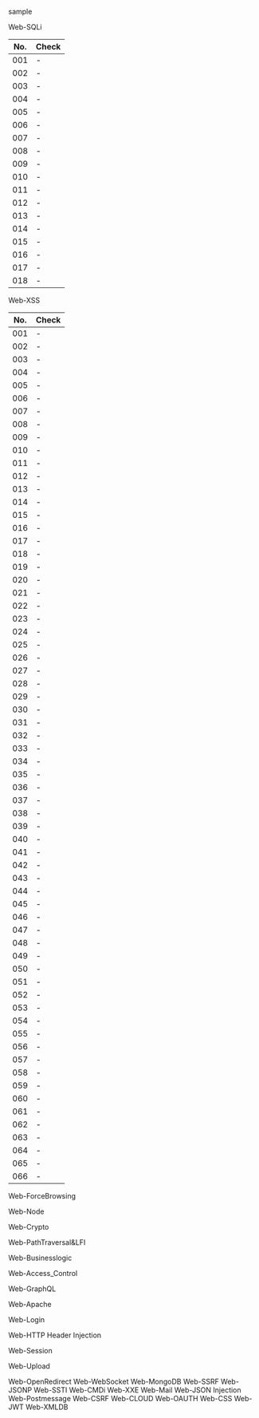 sample

Web-SQLi

|  No.  |  Check  |
| ---- | ---- |
|  001  |  -  |
|  002  |  -  |
|  003  |  -  |
|  004  |  -  |
|  005  |  -  |
|  006  |  -  |
|  007  |  -  |
|  008  |  -  |
|  009  |  -  |
|  010  |  -  |
|  011  |  -  |
|  012  |  -  |
|  013  |  -  |
|  014  |  -  |
|  015  |  -  |
|  016  |  -  |
|  017  |  -  |
|  018  |  -  |

Web-XSS

|  No.  |  Check  |
| ---- | ---- |
|  001  |  -  |
|  002  |  -  |
|  003  |  -  |
|  004  |  -  |
|  005  |  -  |
|  006  |  -  |
|  007  |  -  |
|  008  |  -  |
|  009  |  -  |
|  010  |  -  |
|  011  |  -  |
|  012  |  -  |
|  013  |  -  |
|  014  |  -  |
|  015  |  -  |
|  016  |  -  |
|  017  |  -  |
|  018  |  -  |
|  019  |  -  |
|  020  |  -  |
|  021  |  -  |
|  022  |  -  |
|  023  |  -  |
|  024  |  -  |
|  025  |  -  |
|  026  |  -  |
|  027  |  -  |
|  028  |  -  |
|  029  |  -  |
|  030  |  -  |
|  031  |  -  |
|  032  |  -  |
|  033  |  -  |
|  034  |  -  |
|  035  |  -  |
|  036  |  -  |
|  037  |  -  |
|  038  |  -  |
|  039  |  -  |
|  040  |  -  |
|  041  |  -  |
|  042  |  -  |
|  043  |  -  |
|  044  |  -  |
|  045  |  -  |
|  046  |  -  |
|  047  |  -  |
|  048  |  -  |
|  049  |  -  |
|  050  |  -  |
|  051  |  -  |
|  052  |  -  |
|  053  |  -  |
|  054  |  -  |
|  055  |  -  |
|  056  |  -  |
|  057  |  -  |
|  058  |  -  |
|  059  |  -  |
|  060  |  -  |
|  061  |  -  |
|  062  |  -  |
|  063  |  -  |
|  064  |  -  |
|  065  |  -  |
|  066  |  -  |

Web-ForceBrowsing

Web-Node

Web-Crypto

Web-PathTraversal&LFI

Web-Businesslogic

Web-Access_Control

Web-GraphQL

Web-Apache

Web-Login

Web-HTTP Header Injection

Web-Session


Web-Upload

Web-OpenRedirect
Web-WebSocket
Web-MongoDB
Web-SSRF
Web-JSONP
Web-SSTI
Web-CMDi
Web-XXE
Web-Mail
Web-JSON Injection
Web-Postmessage
Web-CSRF
Web-CLOUD
Web-OAUTH
Web-CSS
Web-JWT
Web-XMLDB

